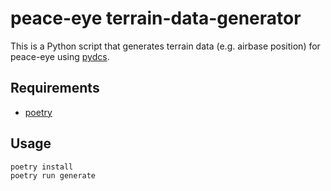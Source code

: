 # peace-eye terrain-data-generator

This is a Python script that generates terrain data (e.g. airbase position) for peace-eye using [pydcs](https://github.com/pydcs/dcs).

## Requirements

- [poetry](https://python-poetry.org/)

## Usage

```bash
poetry install
poetry run generate
```
